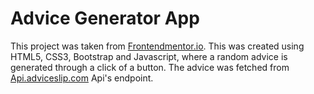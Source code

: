 # Advice Generator App

This project was taken from [Frontendmentor.io](https://www.frontendmentor.io).
This was created using HTML5, CSS3, Bootstrap and Javascript, where a random advice is generated through a click of a button.
The advice was fetched from [Api.adviceslip.com](https://api.adviceslip.com/advice) Api's endpoint.
